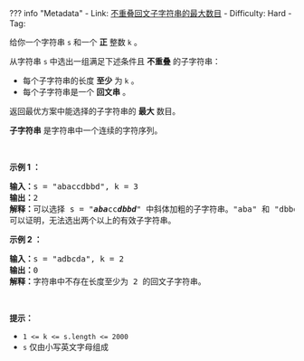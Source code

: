 
??? info "Metadata"
    - Link: [不重叠回文子字符串的最大数目](https://leetcode.cn/problems/maximum-number-of-non-overlapping-palindrome-substrings)
    - Difficulty: Hard
    - Tag: 

<p>给你一个字符串 <code>s</code> 和一个 <strong>正</strong> 整数 <code>k</code> 。</p>

<p>从字符串 <code>s</code> 中选出一组满足下述条件且 <strong>不重叠</strong> 的子字符串：</p>

<ul>
	<li>每个子字符串的长度 <strong>至少</strong> 为 <code>k</code> 。</li>
	<li>每个子字符串是一个 <strong>回文串</strong> 。</li>
</ul>

<p>返回最优方案中能选择的子字符串的 <strong>最大</strong> 数目。</p>

<p><strong>子字符串</strong> 是字符串中一个连续的字符序列。</p>

<p>&nbsp;</p>

<p><strong>示例 1 ：</strong></p>

<pre>
<strong>输入：</strong>s = "abaccdbbd", k = 3
<strong>输出：</strong>2
<strong>解释：</strong>可以选择 s = "<em><strong>aba</strong></em>cc<em><strong>dbbd</strong></em>" 中斜体加粗的子字符串。"aba" 和 "dbbd" 都是回文，且长度至少为 k = 3 。
可以证明，无法选出两个以上的有效子字符串。
</pre>

<p><strong>示例 2 ：</strong></p>

<pre>
<strong>输入：</strong>s = "adbcda", k = 2
<strong>输出：</strong>0
<strong>解释：</strong>字符串中不存在长度至少为 2 的回文子字符串。
</pre>

<p>&nbsp;</p>

<p><strong>提示：</strong></p>

<ul>
	<li><code>1 &lt;= k &lt;= s.length &lt;= 2000</code></li>
	<li><code>s</code> 仅由小写英文字母组成</li>
</ul>
